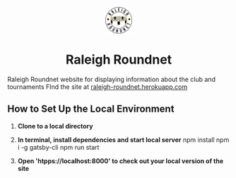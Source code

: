<p align="center">
  <a href="https://raleigh-roundnet.herokuapp.com">
    <img alt="Gatsby" src="./src/images/LogoACFS.png" width="60" />
  </a>
</p>
<h1 align="center">
  Raleigh Roundnet
</h1>

Raleigh Roundnet website for displaying information about the club and tournaments
FInd the site at [raleigh-roundnet.herokuapp.com](https://raleigh-roundnet.herokuapp.com)

## How to Set Up the Local Environment

1.  **Clone to a local directory**

2.  **In terminal, install dependencies and start local server**
    npm install
    npm i -g gatsby-cli
    npm run start

2.  **Open 'htpps://localhost:8000' to check out your local version of the site**

